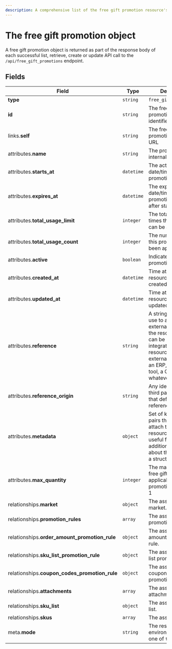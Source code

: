 ```yaml
---
description: A comprehensive list of the free gift promotion resource's attributes and relationships.
---
```


# The free gift promotion object

A free gift promotion object is returned as part of the response body of each successful list, retrieve, create or update API call to the `/api/free_gift_promotions` endpoint.

## Fields

| Field          | Type     | Description                                  |
| -------------- | -------- | -------------------------------------------- |
| **type**       | `string` | `free_gift_promotions`                        |
| **id**         | `string` | The free gift promotion unique identifier  |
| links.**self** | `string` | The free gift promotion endpoint URL       |
| attributes.**name** | `string` | The promotion's internal name. |
| attributes.**starts_at** | `datetime` | The activation date/time of this promotion. |
| attributes.**expires_at** | `datetime` | The expiration date/time of this promotion (must be after starts_at). |
| attributes.**total_usage_limit** | `integer` | The total number of times this promotion can be applied. |
| attributes.**total_usage_count** | `integer` | The number of times this promotion has been applied. |
| attributes.**active** | `boolean` | Indicates if the promotion is active. |
| attributes.**created_at** | `datetime` | Time at which the resource was created. |
| attributes.**updated_at** | `datetime` | Time at which the resource was last updated. |
| attributes.**reference** | `string` | A string that you can use to add any external identifier to the resource. This can be useful for integrating the resource to an external system, like an ERP, a marketing tool, a CRM, or whatever. |
| attributes.**reference_origin** | `string` | Any identifier of the third party system that defines the reference code |
| attributes.**metadata** | `object` | Set of key-value pairs that you can attach to the resource. This can be useful for storing additional information about the resource in a structured format. |
| attributes.**max_quantity** | `integer` | The max quantity of free gifts globally applicable by the promotion, default to 1 |
| relationships.**market** | `object` | The associated market. |
| relationships.**promotion_rules** | `array` | The associated promotion rules. |
| relationships.**order_amount_promotion_rule** | `object` | The associated order amount promotion rule. |
| relationships.**sku_list_promotion_rule** | `object` | The associated sku list promotion rule. |
| relationships.**coupon_codes_promotion_rule** | `object` | The associated coupon codes promotion rule. |
| relationships.**attachments** | `array` | The associated attachments. |
| relationships.**sku_list** | `object` | The associated sku list. |
| relationships.**skus** | `array` | The associated skus. |
| meta.**mode** | `string` | The resource environment \(can be one of `test` or `live`\) |

